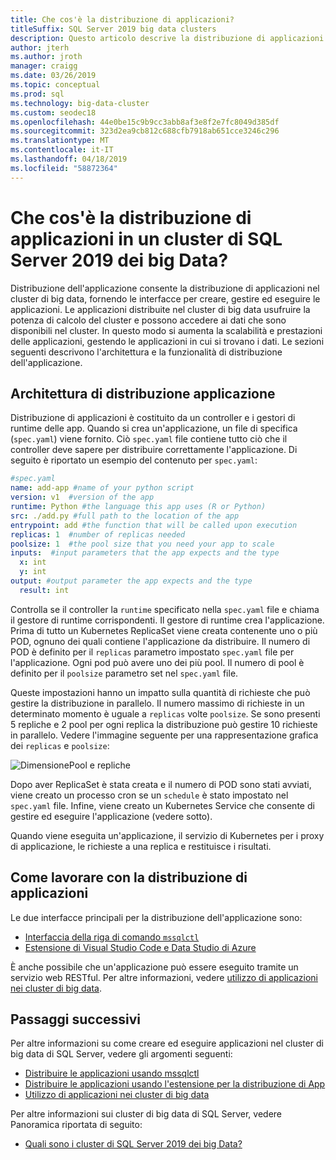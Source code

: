 ```yaml
---
title: Che cos'è la distribuzione di applicazioni?
titleSuffix: SQL Server 2019 big data clusters
description: Questo articolo descrive la distribuzione di applicazioni in un cluster di big data di SQL Server 2019 (anteprima).
author: jterh
ms.author: jroth
manager: craigg
ms.date: 03/26/2019
ms.topic: conceptual
ms.prod: sql
ms.technology: big-data-cluster
ms.custom: seodec18
ms.openlocfilehash: 44e0be15c9b9cc3abb8af3e8f2e7fc8049d385df
ms.sourcegitcommit: 323d2ea9cb812c688cfb7918ab651cce3246c296
ms.translationtype: MT
ms.contentlocale: it-IT
ms.lasthandoff: 04/18/2019
ms.locfileid: "58872364"
---
```

# <a name="what-is-application-deployment-on-a-sql-server-2019-big-data-cluster"></a>Che cos'è la distribuzione di applicazioni in un cluster di SQL Server 2019 dei big Data?

Distribuzione dell'applicazione consente la distribuzione di applicazioni nel cluster di big data, fornendo le interfacce per creare, gestire ed eseguire le applicazioni. Le applicazioni distribuite nel cluster di big data usufruire la potenza di calcolo del cluster e possono accedere ai dati che sono disponibili nel cluster. In questo modo si aumenta la scalabilità e prestazioni delle applicazioni, gestendo le applicazioni in cui si trovano i dati.
Le sezioni seguenti descrivono l'architettura e la funzionalità di distribuzione dell'applicazione.

## <a name="application-deployment-architecture"></a>Architettura di distribuzione applicazione

Distribuzione di applicazioni è costituito da un controller e i gestori di runtime delle app. Quando si crea un'applicazione, un file di specifica (`spec.yaml`) viene fornito. Ciò `spec.yaml` file contiene tutto ciò che il controller deve sapere per distribuire correttamente l'applicazione. Di seguito è riportato un esempio del contenuto per `spec.yaml`:

```yaml
#spec.yaml
name: add-app #name of your python script
version: v1  #version of the app
runtime: Python #the language this app uses (R or Python)
src: ./add.py #full path to the location of the app
entrypoint: add #the function that will be called upon execution
replicas: 1  #number of replicas needed
poolsize: 1  #the pool size that you need your app to scale
inputs:  #input parameters that the app expects and the type
  x: int
  y: int
output: #output parameter the app expects and the type
  result: int
```

Controlla se il controller la `runtime` specificato nella `spec.yaml` file e chiama il gestore di runtime corrispondenti. Il gestore di runtime crea l'applicazione. Prima di tutto un Kubernetes ReplicaSet viene creata contenente uno o più POD, ognuno dei quali contiene l'applicazione da distribuire. Il numero di POD è definito per il `replicas` parametro impostato `spec.yaml` file per l'applicazione. Ogni pod può avere uno dei più pool. Il numero di pool è definito per il `poolsize` parametro set nel `spec.yaml` file.

Queste impostazioni hanno un impatto sulla quantità di richieste che può gestire la distribuzione in parallelo. Il numero massimo di richieste in un determinato momento è uguale a `replicas` volte `poolsize`. Se sono presenti 5 repliche e 2 pool per ogni replica la distribuzione può gestire 10 richieste in parallelo. Vedere l'immagine seguente per una rappresentazione grafica dei `replicas` e `poolsize`:

![DimensionePool e repliche](media/big-data-cluster-create-apps/poolsize-vs-replicas.png)

Dopo aver ReplicaSet è stata creata e il numero di POD sono stati avviati, viene creato un processo cron se un `schedule` è stato impostato nel `spec.yaml` file. Infine, viene creato un Kubernetes Service che consente di gestire ed eseguire l'applicazione (vedere sotto).

Quando viene eseguita un'applicazione, il servizio di Kubernetes per i proxy di applicazione, le richieste a una replica e restituisce i risultati.

## <a name="how-to-work-with-application-deployment"></a>Come lavorare con la distribuzione di applicazioni

Le due interfacce principali per la distribuzione dell'applicazione sono: 
- [Interfaccia della riga di comando `mssqlctl`](big-data-cluster-create-apps.md)
- [Estensione di Visual Studio Code e Data Studio di Azure](app-deployment-extension.md)

È anche possibile che un'applicazione può essere eseguito tramite un servizio web RESTful. Per altre informazioni, vedere [utilizzo di applicazioni nei cluster di big data](big-data-cluster-consume-apps.md).

## <a name="next-steps"></a>Passaggi successivi

Per altre informazioni su come creare ed eseguire applicazioni nel cluster di big data di SQL Server, vedere gli argomenti seguenti:

- [Distribuire le applicazioni usando mssqlctl](big-data-cluster-create-apps.md)
- [Distribuire le applicazioni usando l'estensione per la distribuzione di App](app-deployment-extension.md)
- [Utilizzo di applicazioni nei cluster di big data](big-data-cluster-consume-apps.md)

Per altre informazioni sui cluster di big data di SQL Server, vedere Panoramica riportata di seguito:

- [Quali sono i cluster di SQL Server 2019 dei big Data?](big-data-cluster-overview.md)
